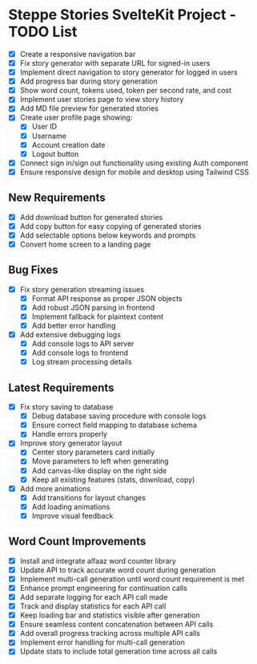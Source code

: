 # Steppe Stories SvelteKit Project - TODO List

- [x] Create a responsive navigation bar
- [x] Fix story generator with separate URL for signed-in users
- [x] Implement direct navigation to story generator for logged in users
- [x] Add progress bar during story generation
- [x] Show word count, tokens used, token per second rate, and cost
- [x] Implement user stories page to view story history
- [x] Add MD file preview for generated stories
- [x] Create user profile page showing:
  - [x] User ID
  - [x] Username
  - [x] Account creation date
  - [x] Logout button
- [x] Connect sign in/sign out functionality using existing Auth component
- [x] Ensure responsive design for mobile and desktop using Tailwind CSS

## New Requirements
- [x] Add download button for generated stories
- [x] Add copy button for easy copying of generated stories
- [x] Add selectable options below keywords and prompts
- [x] Convert home screen to a landing page

## Bug Fixes
- [x] Fix story generation streaming issues
  - [x] Format API response as proper JSON objects
  - [x] Add robust JSON parsing in frontend
  - [x] Implement fallback for plaintext content
  - [x] Add better error handling
- [x] Add extensive debugging logs
  - [x] Add console logs to API server
  - [x] Add console logs to frontend
  - [x] Log stream processing details

## Latest Requirements
- [x] Fix story saving to database
  - [x] Debug database saving procedure with console logs
  - [x] Ensure correct field mapping to database schema
  - [x] Handle errors properly
- [x] Improve story generator layout
  - [x] Center story parameters card initially
  - [x] Move parameters to left when generating
  - [x] Add canvas-like display on the right side
  - [x] Keep all existing features (stats, download, copy)
- [x] Add more animations
  - [x] Add transitions for layout changes
  - [x] Add loading animations
  - [x] Improve visual feedback

## Word Count Improvements
- [x] Install and integrate alfaaz word counter library
- [x] Update API to track accurate word count during generation
- [x] Implement multi-call generation until word count requirement is met
- [x] Enhance prompt engineering for continuation calls
- [x] Add separate logging for each API call made
- [x] Track and display statistics for each API call
- [x] Keep loading bar and statistics visible after generation
- [x] Ensure seamless content concatenation between API calls
- [x] Add overall progress tracking across multiple API calls
- [x] Implement error handling for multi-call generation
- [x] Update stats to include total generation time across all calls
